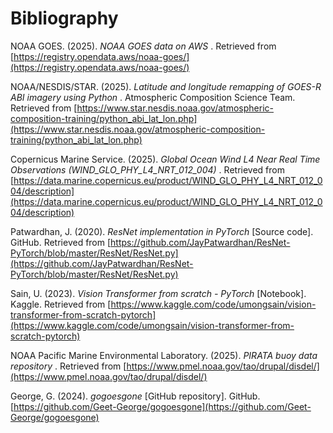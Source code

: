 # Bibliography

NOAA GOES. (2025).  *NOAA GOES data on AWS* . Retrieved from [https://registry.opendata.aws/noaa-goes/](https://registry.opendata.aws/noaa-goes/)

NOAA/NESDIS/STAR. (2025).  *Latitude and longitude remapping of GOES-R ABI imagery using Python* . Atmospheric Composition Science Team. Retrieved from [https://www.star.nesdis.noaa.gov/atmospheric-composition-training/python_abi_lat_lon.php](https://www.star.nesdis.noaa.gov/atmospheric-composition-training/python_abi_lat_lon.php)

Copernicus Marine Service. (2025).  *Global Ocean Wind L4 Near Real Time Observations (WIND_GLO_PHY_L4_NRT_012_004)* . Retrieved from [https://data.marine.copernicus.eu/product/WIND_GLO_PHY_L4_NRT_012_004/description](https://data.marine.copernicus.eu/product/WIND_GLO_PHY_L4_NRT_012_004/description)

Patwardhan, J. (2020). *ResNet implementation in PyTorch* [Source code]. GitHub. Retrieved from [https://github.com/JayPatwardhan/ResNet-PyTorch/blob/master/ResNet/ResNet.py](https://github.com/JayPatwardhan/ResNet-PyTorch/blob/master/ResNet/ResNet.py)

Sain, U. (2023). *Vision Transformer from scratch - PyTorch* [Notebook]. Kaggle. Retrieved from [https://www.kaggle.com/code/umongsain/vision-transformer-from-scratch-pytorch](https://www.kaggle.com/code/umongsain/vision-transformer-from-scratch-pytorch)

NOAA Pacific Marine Environmental Laboratory. (2025).  *PIRATA buoy data repository* . Retrieved from [https://www.pmel.noaa.gov/tao/drupal/disdel/](https://www.pmel.noaa.gov/tao/drupal/disdel/)

George, G. (2024). *gogoesgone* [GitHub repository]. GitHub. [https://github.com/Geet-George/gogoesgone](https://github.com/Geet-George/gogoesgone)
